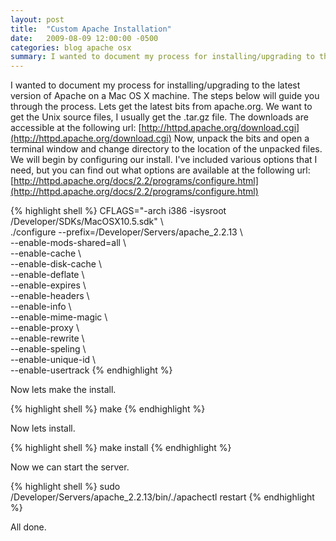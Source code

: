```yaml
---
layout: post
title:  "Custom Apache Installation"
date:   2009-08-09 12:00:00 -0500
categories: blog apache osx
summary: I wanted to document my process for installing/upgrading to the latest version of Apache on a Mac OS X machine.
---
```

I wanted to document my process for installing/upgrading to the latest version of Apache on a Mac OS X machine.  The steps below will guide you through the process. Lets get the latest bits from apache.org.  We want to get the Unix source files, I usually get the .tar.gz file.  The downloads are accessible at the following url: [http://httpd.apache.org/download.cgi](http://httpd.apache.org/download.cgi) Now, unpack the bits and open a terminal window and change directory to the location of the unpacked files.  We will begin by configuring our install.  I've included various options that I need, but you can find out what options are available at the following url: [http://httpd.apache.org/docs/2.2/programs/configure.html](http://httpd.apache.org/docs/2.2/programs/configure.html)

{% highlight shell %}
CFLAGS="-arch i386 -isysroot /Developer/SDKs/MacOSX10.5.sdk" \  
./configure --prefix=/Developer/Servers/apache_2.2.13 \  
--enable-mods-shared=all \  
--enable-cache \  
--enable-disk-cache \  
--enable-deflate \  
--enable-expires \  
--enable-headers \  
--enable-info \  
--enable-mime-magic \  
--enable-proxy \  
--enable-rewrite \  
--enable-speling \  
--enable-unique-id \  
--enable-usertrack
{% endhighlight %}

Now lets make the install.

{% highlight shell %}
make
{% endhighlight %}

Now lets install.

{% highlight shell %}
make install
{% endhighlight %}

Now we can start the server.

{% highlight shell %}
sudo /Developer/Servers/apache_2.2.13/bin/./apachectl restart
{% endhighlight %}

All done.
